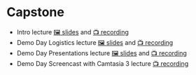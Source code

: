# Capstone

- Intro lecture [🖼️ slides](1%20-%20Intro%20to%20Capstone.pdf) and [📺 recording](https://youtu.be/qNXTuGAsnEM)
- Demo Day Logistics lecture [🖼️ slides](2%20-%20Demo%20Day%20Logistics.pdf) and [📺 recording](https://youtu.be/PJxSogewYJg)
- Demo Day Presentations lecture [🖼️ slides](3%20-%20Demo%20Day%20Presentations.pdf) and [📺 recording](https://youtu.be/nXRn9Xl2THg)
- Demo Day Screencast with Camtasia 3 lecture [📺 recording](https://youtu.be/5vTqrcJdSZY)
